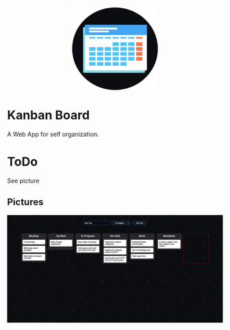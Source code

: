 <div align="center">
  <p>
    <a href="https://github.com/mr-s8/kanban-board/blob/master/Images/kanban-logo2.png"><img src="https://github.com/mr-s8/kanban-board/blob/master/Images/kanban-logo2.png" width="200" alt="kanban logo" /></a>
  </p>
</div>



# Kanban Board
A Web App for self organization.




# ToDo
See picture


## Pictures
<div align="center">
  <p>
<a href="https://github.com/mr-s8/kanban-board/blob/master/Images/KanbanBoard-KanbanBoard.PNG"><img src="https://github.com/mr-s8/kanban-board/blob/master/Images/KanbanBoard-KanbanBoard.PNG"  alt="kanban board screenshot" /></a>
  </p>
</div>
